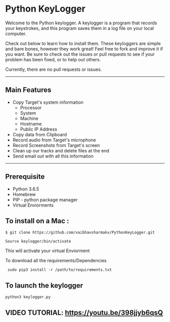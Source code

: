 # Python KeyLogger

Welcome to the Python keylogger.  A keylogger is a program that records your keystrokes, and this program saves them in a log file on your local computer.

Check out below to learn how to install them. These keyloggers are simple and bare bones, however they work great! Feel free to fork and improve it if you want. Be sure to check out the issues or pull requests to see if your problem has been fixed, or to help out others.

Currently, there are no pull requests or issues.

---
## Main Features


- Copy Target's system information 
  - Processor
  - System
  - Machine
  - Hostname
  - Public IP Address
- Copy data from Clipboard
- Record audio from Target's microphone
- Record Screenshots from Target's screen
- Clean up our tracks and delete files at the end
- Send email out with all this information

---

## Prerequisite 
 - Python 3.6.5
 - Homebrew
 - PIP - python package manager
 - Virtual Enviorments
 
 ## To install on a Mac : 
 `$ git clone https://github.com/vaibhavsharmakv/PythonKeyLogger.git`

 ` Source keylogger/bin/activate `
 
 This will activate your virtual Enviorment
 
 To download all the requirements/Dependencies 
 
 ` sudo pip3 install -r /path/to/requirements.txt`
 
 ## To launch the keylogger 
 `python3 keylogger.py`
 
 
 
 ## VIDEO TUTORIAL: https://youtu.be/398jjyb6qsQ
 

